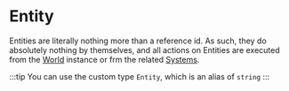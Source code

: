 # Entity

Entities are literally nothing more than a reference id. As such, they do absolutely nothing by themselves, and all actions on Entities are executed from the [World](./world) instance or frm the related [Systems](./system).

:::tip
You can use the custom type `Entity`, which is an alias of `string`
:::
